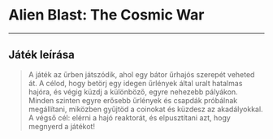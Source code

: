 # Alien Blast: The Cosmic War

--------------------------------------------------------
## Játék leírása
> A játék az űrben játszódik, ahol egy bátor űrhajós szerepét veheted át. A célod, hogy betörj egy idegen űrlények által uralt hatalmas hajóra, és végig küzdj a különböző, egyre nehezebb pályákon. Minden szinten egyre erősebb űrlények és csapdák próbálnak megállítani, 
> miközben gyűjtöd a coinokat és küzdesz az akadályokkal. A végső cél: elérni a hajó reaktorát, és elpusztítani azt, hogy megnyerd a játékot!
